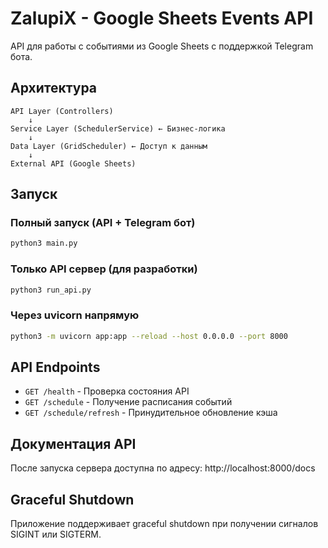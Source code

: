 # ZalupiX - Google Sheets Events API

API для работы с событиями из Google Sheets с поддержкой Telegram бота.

## Архитектура

```
API Layer (Controllers)
    ↓
Service Layer (SchedulerService) ← Бизнес-логика
    ↓
Data Layer (GridScheduler) ← Доступ к данным
    ↓
External API (Google Sheets)
```

## Запуск

### Полный запуск (API + Telegram бот)
```bash
python3 main.py
```

### Только API сервер (для разработки)
```bash
python3 run_api.py
```

### Через uvicorn напрямую
```bash
python3 -m uvicorn app:app --reload --host 0.0.0.0 --port 8000
```

## API Endpoints

- `GET /health` - Проверка состояния API
- `GET /schedule` - Получение расписания событий
- `GET /schedule/refresh` - Принудительное обновление кэша

## Документация API

После запуска сервера доступна по адресу: http://localhost:8000/docs

## Graceful Shutdown

Приложение поддерживает graceful shutdown при получении сигналов SIGINT или SIGTERM.